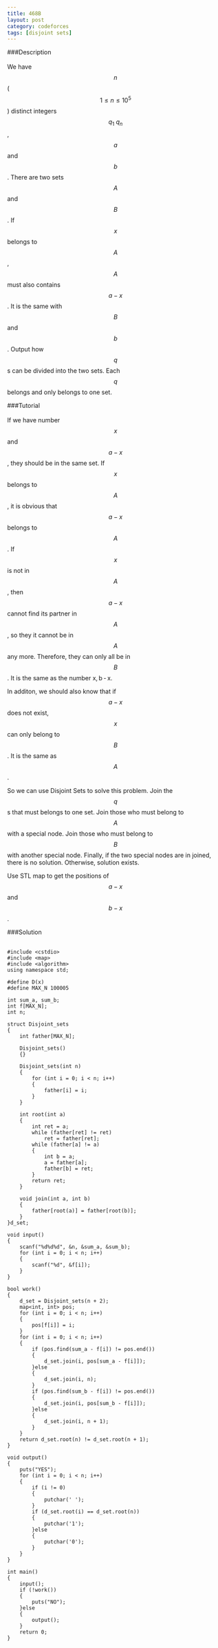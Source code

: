 ```yaml
---
title: 468B
layout: post
category: codeforces
tags: [disjoint sets]
---
```



###Description  
<br/>
We have $$n$$ ($$1 \leq n \leq 10^5$$) distinct integers $$q_1~q_n$$, $$a$$ and $$b$$.
There are two sets $$A$$ and $$B$$.
If $$x$$ belongs to $$A$$, $$A$$ must also contains $$a-x$$.
It is the same with $$B$$ and $$b$$.
Output how $$q$$s can be divided into the two sets.
Each $$q$$ belongs and only belongs to one set.
<br/>

###Tutorial  
<br/>
If we have number $$x$$ and $$a-x$$, they should be in the same set.
If $$x$$ belongs to $$A$$, it is obvious that $$a-x$$ belongs to $$A$$.
If $$x$$ is not in $$A$$, then $$a-x$$ cannot find its partner in $$A$$, so they it cannot be in $$A$$ any more.
Therefore, they can only all be in $$B$$.
It is the same as the number x, b - x.

In additon, we should also know that if $$a-x$$ does not exist, $$x$$ can only belong to $$B$$.
It is the same as $$A$$.

So we can use Disjoint Sets to solve this problem.
Join the $$q$$s that must belongs to one set.
Join those who must belong to $$A$$ with a special node.
Join those who must belong to $$B$$ with another special node.
Finally, if the two special nodes are in joined, there is no solution.
Otherwise, solution exists.

Use STL map to get the positions of $$a-x$$ and $$b-x$$.
<br/>


###Solution  
<br/>

	#include <cstdio>
	#include <map>
	#include <algorithm>
	using namespace std;
	
	#define D(x) 
	#define MAX_N 100005
	
	int sum_a, sum_b;
	int f[MAX_N];
	int n;
	
	struct Disjoint_sets
	{
		int father[MAX_N];
	
		Disjoint_sets()
		{}
	
		Disjoint_sets(int n)
		{
			for (int i = 0; i < n; i++)
			{
				father[i] = i;
			}
		}
	
		int root(int a)
		{
			int ret = a;
			while (father[ret] != ret)
				ret = father[ret];
			while (father[a] != a)
			{
				int b = a;
				a = father[a];
				father[b] = ret;
			}
			return ret;
		}
	
		void join(int a, int b)
		{
			father[root(a)] = father[root(b)];
		}
	}d_set;
	
	void input()
	{
		scanf("%d%d%d", &n, &sum_a, &sum_b);
		for (int i = 0; i < n; i++)
		{
			scanf("%d", &f[i]);
		}
	}
	
	bool work()
	{
		d_set = Disjoint_sets(n + 2);
		map<int, int> pos;
		for (int i = 0; i < n; i++)
		{
			pos[f[i]] = i;
		}
		for (int i = 0; i < n; i++)
		{
			if (pos.find(sum_a - f[i]) != pos.end())
			{
				d_set.join(i, pos[sum_a - f[i]]);
			}else
			{
				d_set.join(i, n);
			}
			if (pos.find(sum_b - f[i]) != pos.end())
			{
				d_set.join(i, pos[sum_b - f[i]]);
			}else
			{
				d_set.join(i, n + 1);
			}
		}
		return d_set.root(n) != d_set.root(n + 1);
	}
	
	void output()
	{
		puts("YES");
		for (int i = 0; i < n; i++)
		{
			if (i != 0)
			{
				putchar(' ');
			}
			if (d_set.root(i) == d_set.root(n))
			{
				putchar('1');
			}else
			{
				putchar('0');
			}
		}
	}
	
	int main()
	{
		input();
		if (!work())
		{
			puts("NO");
		}else
		{
			output();
		}
		return 0;
	}
